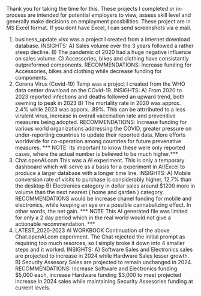 Thank you for taking the time for this. These projects I completed or in-process are intended for potential employers to view, assess skill level and generally make decisions on employment possbilities. These project are in MS Excel format. If you dont have Excel, I can send screenshots via e mail. 
1) business_update.xlsx was a project I created from a internet download database. INSIGHTS: A) Sales volume over the 3 years followed a rather steep decline. B) The pandemic of 2020 had a huge negative influence on sales volume.  C) Accessories, bikes and clothing have consistantly outpreformed components.  RECOMMENDATIONS: Increase funding for Accessories, bikes and clothing while decrease funding for components. 
2) Corona Virus (Covid-19) Temp was a project I created from the WHO data center download on the COvid-19. INSIGHTS: A) From 2020 to 2023 reported infections and deaths followed an upward trend, both seeming to peak in 2023 B) The mortality rate in 2020 was approx. 2.4% while 2023 was apporx. .89%. This can be attrributed to a less virulent virus, increase in overall vaccination rate and prevenitive measures being adopted. RECOMMENDATIONS:  Increase funding for various world organizations addressing the COVID, greater pressure on under-reporting countries to update their reported data. More efforts worldwide for co-operation among countries for future prevenative measures. *** NOTE: Its important to know these were only reported cases, where the actual number is believed to be much higher.***
3) Chat.openAI.com This was a AI experiment. This is only a temporary dashboard which will serve as a basis for a experiment in AI/Excel to produce a larger database with a longer time line. INSIGHTS: A) Mobile conversion rate of visits to purchase is considerably higher, 12.7% than the desktop B) Electronics category in dollar sales around $1200 more in volume than the next nearest ( home and garden ) category. RECOMMENDATIONS would be increase chanel funding for mobile and electronics, while keeping an eye on a possible cannabalizing effect. In other words, the net gain.  *** NOTE This AI generated file was limited for only a 2 day period which in the real world would not give a actionable recommendation. ***
4) LATEST_2020-2023 AI WORKBOOK Continuation of the above Chat.openAI.com experiment. The Chat rejected the initial prompt as requiring too much resorces, so I simply broke it down into 4 smaller steps and it worked. INSIGHTS: A) Software Sales and Electronics sales are projected to increase in 2024 while Hardware Sales lesser growth.  B) Security Assesory Sales are projected to remain unchanged in 2024.  RECOMMENDATIONS: Increase Software and Electronics funding $5,000 each, increase Hardware funding $3,000 to meet projected increase in 2024 sales while maintaining Security Assesories funding at current levels. 

